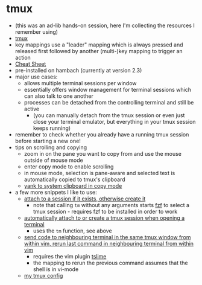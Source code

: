 # tmux

- (this was an ad-lib hands-on session, here I'm collecting the resources I remember using)
- [tmux](https://github.com/tmux/tmux)
- key mappings use a "leader" mapping which is always pressed and released first followed by another (multi-)key mapping to trigger an action
- [Cheat Sheet](https://duckduckgo.com/?q=tmux+cheat+sheet&ia=cheatsheet&iax=1)
- pre-installed on hambach (currently at version 2.3)
- major use cases:
    - allows multiple terminal sessions per window
    - essentially offers window management for terminal sessions which can also talk to one another
    - processes can be detached from the controlling terminal and still be active
        - (you can manually detach from the tmux session or even just close your terminal emulator, but everything in your tmux session keeps running)
- remember to check whether you already have a running tmux session before starting a new one!
- tips on scrolling and copying
    - zoom in on the pane you want to copy from and use the mouse outside of mouse mode
    - enter copy mode to enable scrolling
    - in mouse mode, selection is pane-aware and selected text is automatically copied to tmux's clipboard
    - [yank to system clipboard in copy mode](https://github.com/Kleinjohann/dotfiles/blob/adf3902f23ccf6f8944bf3583302f8438e519828/tmux.conf.symlink#L104)
- a few more snippets I like to use:
    - [attach to a session if it exists, otherwise create it](https://github.com/Kleinjohann/dotfiles/blob/adf3902f23ccf6f8944bf3583302f8438e519828/bashrc.symlink#L144-L153)
        - note that calling `tm` without any arguments starts [fzf](https://github.com/junegunn/fzf) to select a tmux session - requires fzf to be installed in order to work
    - [automatically attach to or create a tmux session when opening a terminal](https://github.com/Kleinjohann/dotfiles/blob/adf3902f23ccf6f8944bf3583302f8438e519828/bashrc.symlink#L155-L168)
        - uses the `tm` function, see above
    - [send code to neighbouring terminal in the same tmux window from within vim, rerun last command in neighbouring terminal from within vim](https://github.com/Kleinjohann/dotfiles/blob/adf3902f23ccf6f8944bf3583302f8438e519828/vimrc.symlink#L302-L311)
        - requires the vim plugin [tslime](https://github.com/jgdavey/tslime.vim)
        - the mapping to rerun the previous command assumes that the shell is in vi-mode
    - [my tmux config](https://github.com/Kleinjohann/dotfiles/blob/master/tmux.conf.symlink)
